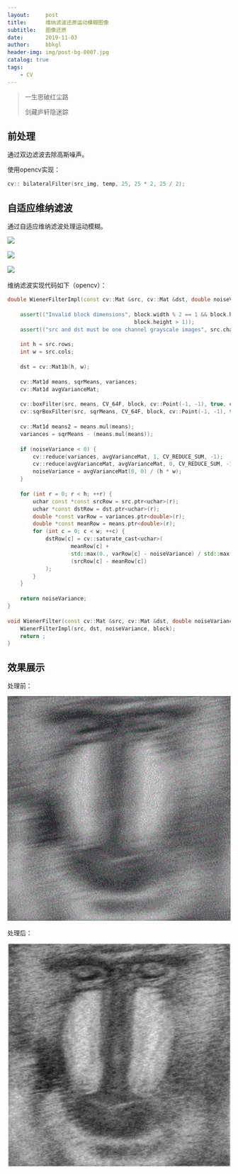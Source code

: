 ```yaml
---
layout:     post
title:      维纳滤波还原运动模糊图像
subtitle:   图像还原
date:       2019-11-03
author:     bbkgl
header-img: img/post-bg-0007.jpg
catalog: true
tags:
    - CV
---
```


>一生思破红尘路
>
>剑藏庐轩隐迷踪

## 前处理

通过双边滤波去除高斯噪声。

使用opencv实现：

```cpp
cv:: bilateralFilter(src_img, temp, 25, 25 * 2, 25 / 2);
```

## 自适应维纳滤波

通过自适应维纳滤波处理运动模糊。

![](<https://camo.githubusercontent.com/aa8dcf568d507b789935a9bd699a1cfe5d414716/68747470733a2f2f7261776769742e636f6d2f7072697474742f41646170746976655769656e657246696c7465722f6d61737465722f737667732f30663664333862643738616231313561646537333266323966653766353165622e7376673f696e766572745f696e5f6461726b6d6f6465>)

![](<https://camo.githubusercontent.com/dda21bfb4f877bed4eb3cdf9ebdb315deb8a5f63/68747470733a2f2f7261776769742e636f6d2f7072697474742f41646170746976655769656e657246696c7465722f6d61737465722f737667732f32633237353733633939336333656361343933333366616330613434643338662e7376673f696e766572745f696e5f6461726b6d6f6465>)

![](<https://camo.githubusercontent.com/26d25cafde4f43490ca62273031e3a6d0703b2ab/68747470733a2f2f7261776769742e636f6d2f7072697474742f41646170746976655769656e657246696c7465722f6d61737465722f737667732f64323636373839663137613430336464336237333462333865623430336661622e7376673f696e766572745f696e5f6461726b6d6f6465>)

维纳滤波实现代码如下（opencv）：

```cpp
double WienerFilterImpl(const cv::Mat &src, cv::Mat &dst, double noiseVariance, const cv::Size &block) {

    assert(("Invalid block dimensions", block.width % 2 == 1 && block.height % 2 == 1 && block.width > 1 &&
                                        block.height > 1));
    assert(("src and dst must be one channel grayscale images", src.channels() == 1, dst.channels() == 1));

    int h = src.rows;
    int w = src.cols;

    dst = cv::Mat1b(h, w);

    cv::Mat1d means, sqrMeans, variances;
    cv::Mat1d avgVarianceMat;

    cv::boxFilter(src, means, CV_64F, block, cv::Point(-1, -1), true, cv::BORDER_REPLICATE);
    cv::sqrBoxFilter(src, sqrMeans, CV_64F, block, cv::Point(-1, -1), true, cv::BORDER_REPLICATE);

    cv::Mat1d means2 = means.mul(means);
    variances = sqrMeans - (means.mul(means));

    if (noiseVariance < 0) {
        cv::reduce(variances, avgVarianceMat, 1, CV_REDUCE_SUM, -1);
        cv::reduce(avgVarianceMat, avgVarianceMat, 0, CV_REDUCE_SUM, -1);
        noiseVariance = avgVarianceMat(0, 0) / (h * w);
    }

    for (int r = 0; r < h; ++r) {
        uchar const *const srcRow = src.ptr<uchar>(r);
        uchar *const dstRow = dst.ptr<uchar>(r);
        double *const varRow = variances.ptr<double>(r);
        double *const meanRow = means.ptr<double>(r);
        for (int c = 0; c < w; ++c) {
            dstRow[c] = cv::saturate_cast<uchar>(
                    meanRow[c] +
                    std::max(0., varRow[c] - noiseVariance) / std::max(varRow[c], noiseVariance) *
                    (srcRow[c] - meanRow[c])
            );
        }
    }

    return noiseVariance;
}

void WienerFilter(const cv::Mat &src, cv::Mat &dst, double noiseVariance = 10000, const cv::Size &block = cv::Size(3, 3)) {
    WienerFilterImpl(src, dst, noiseVariance, block);
    return ;
}
```

## 效果展示

处理前：

![Hf581eb1cafb7415183808a56fba7c2b62](https://raw.githubusercontent.com/bbkgl/bbkgl.github.io/master/cloud_img/Hf581eb1cafb7415183808a56fba7c2b62.png)

处理后：

![H8d970c9e499748b3b93c3fe4f2d08196f](https://raw.githubusercontent.com/bbkgl/bbkgl.github.io/master/cloud_img/H8d970c9e499748b3b93c3fe4f2d08196f.png)


